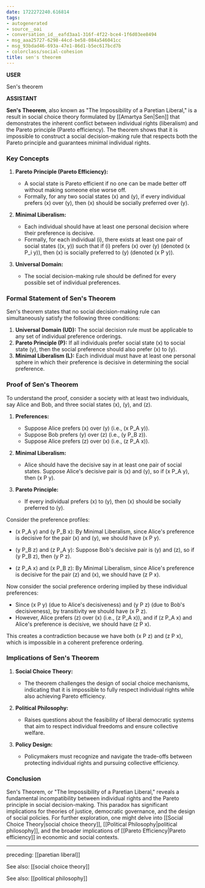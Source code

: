 ```yaml
---
date: 1722272240.616814
tags:
- autogenerated
- source__oai
- conversation_id__eafd3aa1-316f-4f22-bce4-1f6d03ee8494
- msg_aaa25727-6298-44cd-be58-084a546041cc
- msg_93bdad46-693a-47e1-86d1-b5ec617bcd7b
- colorclass/social-cohesion
title: sen's theorem
---
```


**USER**

Sen's theorem


**ASSISTANT**

**Sen's Theorem**, also known as "The Impossibility of a Paretian Liberal," is a result in social choice theory formulated by [[Amartya Sen|Sen]] that demonstrates the inherent conflict between individual rights (liberalism) and the Pareto principle (Pareto efficiency). The theorem shows that it is impossible to construct a social decision-making rule that respects both the Pareto principle and guarantees minimal individual rights.

### Key Concepts

1. **Pareto Principle (Pareto Efficiency):**
   - A social state is Pareto efficient if no one can be made better off without making someone else worse off.
   - Formally, for any two social states \(x\) and \(y\), if every individual prefers \(x\) over \(y\), then \(x\) should be socially preferred over \(y\).

2. **Minimal Liberalism:**
   - Each individual should have at least one personal decision where their preference is decisive.
   - Formally, for each individual \(i\), there exists at least one pair of social states \((x, y)\) such that if \(i\) prefers \(x\) over \(y\) (denoted \(x P_i y\)), then \(x\) is socially preferred to \(y\) (denoted \(x P y\)).

3. **Universal Domain:**
   - The social decision-making rule should be defined for every possible set of individual preferences.

### Formal Statement of Sen's Theorem

Sen's theorem states that no social decision-making rule can simultaneously satisfy the following three conditions:

1. **Universal Domain (UD):** The social decision rule must be applicable to any set of individual preference orderings.
2. **Pareto Principle (P):** If all individuals prefer social state \(x\) to social state \(y\), then the social preference should also prefer \(x\) to \(y\).
3. **Minimal Liberalism (L):** Each individual must have at least one personal sphere in which their preference is decisive in determining the social preference.

### Proof of Sen's Theorem

To understand the proof, consider a society with at least two individuals, say Alice and Bob, and three social states \(x\), \(y\), and \(z\).

1. **Preferences:**
   - Suppose Alice prefers \(x\) over \(y\) (i.e., \(x P_A y\)).
   - Suppose Bob prefers \(y\) over \(z\) (i.e., \(y P_B z\)).
   - Suppose Alice prefers \(z\) over \(x\) (i.e., \(z P_A x\)).

2. **Minimal Liberalism:**
   - Alice should have the decisive say in at least one pair of social states. Suppose Alice's decisive pair is \(x\) and \(y\), so if \(x P_A y\), then \(x P y\).

3. **Pareto Principle:**
   - If every individual prefers \(x\) to \(y\), then \(x\) should be socially preferred to \(y\).

Consider the preference profiles:

- \(x P_A y\) and \(y P_B x\): By Minimal Liberalism, since Alice's preference is decisive for the pair \(x\) and \(y\), we should have \(x P y\).

- \(y P_B z\) and \(z P_A y\): Suppose Bob's decisive pair is \(y\) and \(z\), so if \(y P_B z\), then \(y P z\).

- \(z P_A x\) and \(x P_B z\): By Minimal Liberalism, since Alice's preference is decisive for the pair \(z\) and \(x\), we should have \(z P x\).

Now consider the social preference ordering implied by these individual preferences:
- Since \(x P y\) (due to Alice's decisiveness) and \(y P z\) (due to Bob's decisiveness), by transitivity we should have \(x P z\).
- However, Alice prefers \(z\) over \(x\) (i.e., \(z P_A x\)), and if \(z P_A x\) and Alice's preference is decisive, we should have \(z P x\).

This creates a contradiction because we have both \(x P z\) and \(z P x\), which is impossible in a coherent preference ordering.

### Implications of Sen's Theorem

1. **Social Choice Theory:**
   - The theorem challenges the design of social choice mechanisms, indicating that it is impossible to fully respect individual rights while also achieving Pareto efficiency.

2. **Political Philosophy:**
   - Raises questions about the feasibility of liberal democratic systems that aim to respect individual freedoms and ensure collective welfare.

3. **Policy Design:**
   - Policymakers must recognize and navigate the trade-offs between protecting individual rights and pursuing collective efficiency.

### Conclusion

Sen's Theorem, or "The Impossibility of a Paretian Liberal," reveals a fundamental incompatibility between individual rights and the Pareto principle in social decision-making. This paradox has significant implications for theories of justice, democratic governance, and the design of social policies. For further exploration, one might delve into [[Social Choice Theory|social choice theory]], [[Political Philosophy|political philosophy]], and the broader implications of [[Pareto Efficiency|Pareto efficiency]] in economic and social contexts.


---

preceding: [[paretian liberal]]

See also: [[social choice theory]]


See also: [[political philosophy]]